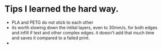 

# Tips I learned the hard way.

- PLA and PETG do not stick to each other
- its worth slowing down the intital layers, even to 30mm/s, for both edges and infill if text and other complex edges. it doesn't add that much time and saves it compared to a failed print.
- 